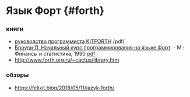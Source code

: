 # Язык Форт {#forth}

### книги

* [руководство программиста KITFORTH](https://github.com/ponyatov/KITFORTH/releases/latest) /pdf/
* [Броуди Л. Начальный курс программирования на языке Форт](http://www.nncron.ru/book/sf/). - 
  М.: Финансы и статистика, 1990 [pdf](http://www.nncron.ru/download/sf.pdf)
* http://www.forth.org.ru/~cactus/library.htm

### обзоры

* https://felixit.blog/2018/05/11/iazyk-forth/
